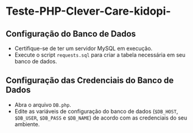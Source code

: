 # Teste-PHP-Clever-Care-kidopi-

## Configuração do Banco de Dados

- Certifique-se de ter um servidor MySQL em execução.
- Execute o script `requests.sql` para criar a tabela necessária em seu banco de dados.

## Configuração das Credenciais do Banco de Dados

- Abra o arquivo `DB.php`.
- Edite as variáveis de configuração do banco de dados (`$DB_HOST`, `$DB_USER`, `$DB_PASS` e `$DB_NAME`) de acordo com as credenciais do seu ambiente.
